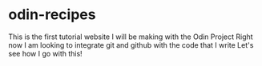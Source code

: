 # odin-recipes
This is the first tutorial website I will be making with the Odin Project
Right now I am looking to integrate git and github with the code that I write 
Let's see how I go with this!